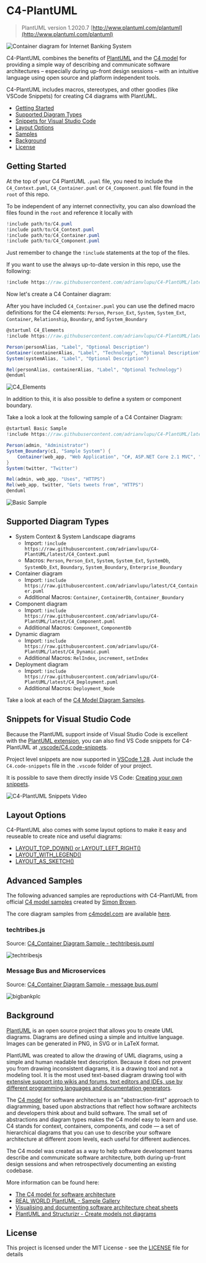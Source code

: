 # C4-PlantUML

> PlantUML version 1.2020.7 [http://www.plantuml.com/plantuml](http://www.plantuml.com/plantuml)

![Container diagram for Internet Banking System](https://www.plantuml.com/plantuml/png/0/tLh_Szew4l-TcVmFUhGpQLDIahQlxULIvX5mcho3X0DoRQzzmmXRWAP6zaboqjnx_Tzlrz-mZVbYe9btZyuqjhpQtS_kIbgjz8lIL6flQfVsIUFLOSUcGj-qMtlmEj7QLIVLwfZhYJTyRZhJAhKaf-BMzbolcg96-ePZErBXqwELF-pnqzXsXjGcZusMqJQk-eFpQ_YlSTswxf9tfFpetF-L4uGjuxrnrLoRhd_PRna9mYF_LmwqxUbxculn1khsZSR5LQ14x_BV1h0-Ve44wYiNBfLqIYmsefwj--oRhjjyBAPCQ6B2Vqoc2UyaTJzmIq_8YwEZv8Sf_TPcIj4nw_7_CdByyr6wOukDcR3E76anwTkTQ4c5WeyW9OUGcb_7ql64jGRnkIDqG3PlyBGMafcQYh7DoEzx9GA_7Y1aZhvt6J89L7yHV58JQZbtO74oehPYUwNl6PjHJOTKxO9LNKhdBk8J87dqsly5JJE0SysndEyBa9wU3j6CLDxNQh6gMNqMw7yq9_wL_mkQayxC-O3noi1AQiAiKBrzqgBtZgSBnB0h7PDPdcJauh9f37fzesjSzpzrZ2TFzqeJRZ6YOhs17A8Xxf7ftwf_khxf3-gzGUyVHhznWGnczXfc0kwHOHXdpKQIP4A5TIUvran0F7eiPm2XfQxeb95omvboa_GWQacx1oCu64nav3ZuvtJau013IUyaiseVg1JWZfFJAdweaOPaL3CBo2Mnk38zfRWZAaGmPYcY7J9av9RQt4AgjM3thpk3vlM7AqIj7TVduMZjWEeSOmNOhyMdPPpt1ztBznVz9q_9Nibc8usy91zFz59M-n0MVXnoLcJAzSH_FCStXITyrX6R-oUFmG1KLSXZcmwP3RX-aanxKf3zsJ0lltkt_omWUBPV9gd1G1M1RpwJGDz8H16ny1T3RmtfNyIfWa5r0YsP2VdPVkqpj2AVP_k_dLQHhBQ-icZDBhCflga9TpUnxipFm6aGOZm6SFx3YmJQsCVlocL07L8csgC-v8GS70JT3Wxc0c8JqPgP4x6n2bz4jHfu86l_skU0TMJwQZLlAEGh_EJnI3fJLCv9H6A0PEvBXPGF3sirL7ezS-Jo29HT9YMor29fYysFwsvHIAUdXuVhGreaeX2k1I8N2xrYC44D7LdONKMyjKnACRTjuBMD8O8j2tflPpZpHIyMtYpiFbpoYlcmkRNpDf3ft8c7W9OlPbVe5Wk-AGpkfbCCsitMk0fBT7yyAFU7eLeij5KO5gQ4nO2rjiQrWKp8L1y2MhwONQ5RBBXR69oVnHT3rzqQsYP2SM_n8EWM2DePmjaEc5mmssLIRPUh0w_KUeN9CBwGmy-mDRQO-ArvYErhMG2PtInbTbECMNSfisunPgsbp5fvpB1cPZekEo5rehY_8LFEIDzHOAdkbMRJvsZ-ZkHJs6CHPZCiUwaJqf_CKH8kY49cVfUUvxgEr5X0cVNgCCS54LHOsSugt1ZRzx3b5mAU01viclKgEPT20o0Wffx5cJ01Yd7BvFtGiUuhk7-V43_ik4bjNx1mnE6inVKrgW1FXOKI983Gyv-TKLgwnMwPxRX-tKypYfRPgaBQCRgzwwl1sVjaDVFjgnTlpf9bJ-DZt-XUrLk3FFBNR_5VahptgTStsccgu-FNRy-QkKppoF_c_pQjgEQMrt0OEo8ehgLhQ65DShvQl5TQyJbR_ipQ4oYInRUZDo_FNfylgm6oRw2PeFRWGRHTvDUCsc_h-6-Psi6W-C7QPk8ae-JBnflpnj5QjdqGRHU5ztgsZOhMVsRJpdJyyrjsgufsM5BzSDc_60G75xb5RTi_v0XAh7kbFqxzil59pfbHxU0WE10vE3Yj-bGryWVso4uVDH9C0-7N3DvQk1O57nUDvHg9l9DcjiYA2VfmgGDwq3L0bvig6U7QkbsIrF6rcwyMfygqGIlMNEC9aYgIhBUko55ofM2jaYbJvalx8hw8a61DmSj43unlUcsGyyl19cXpH1P2N4IBV3rwVYIj3JkUHegXpPLI2EaQWfU9tiotMw7TcM-tXDuSpWEFJrvtvzmvCGcmy-9swztcCD-_-J1turwGoPOvU2NcOlxTsU6VWQUehkIA3LQV0ouyiYlFs4IxzALdV-6Gs4PYm69UsiQRr0PaDvGBc3d97TSJs3Vg1zosch7qHHlLVcORkiakzE_GoRI19MWS4r5fJZXiSZMOD-o0Hl3vmbDm35fL0LP8fEXejErkjW5fO_tookYcDvElNhvjDd_UwMOojclYiiQw-MxwgiP2ahcyTnvTplsEbRdw_uVcV-LyFVmwRvJQRBYIlqXI7yz-ETSnmb9jRewo_XK0NEIICLribLsbtwfSQdqzC-loUYglK3el6uhCcfSPFBXL5ogu8eNvuMRTMQ8JGzqgwuYvv2GUE1TcxuRDsXBNv4fvyrwffBcs4ow1P86ESKd0EskO3qZ1D4pPuYkkta7wKog5ssJJKzgPCbaXZVYfN2THSvGO3A5tnKzlmka8vXbi8zGq0RDMPT0ZcvoPny0hgq3vAVazl5qP3SmxDXnGrmNY3sn8wgvhGxQ2jYb3qw_qbbP83r94KBxzhmQsDPdDRp7Ly7CM3RIcFx5YjeBP1pR7SeSHy4uTb4nBLYx5ZD3FzWuxTCnGUYIrPqhkwWgfYx5dKudD7UdSmY83EOvjvqk9t0h-r_UOevcURqX5RZd5BbmIm4k6qhbJ60qPZQREaDiiD4VRVubqQZoga8yKaaykqheGcqyvngpoXWfq2NssZcvgJhb00SpdkCcowi5eZmOpkY5yH6rw_soHrBjs9EZc0KR8giPSQKbnD741KJdrlLiX4o36J1MYofJC0lTnQiEeWQ1YIX7R6SCBq-RpEJFX9L4OH60dZl7QkSmFcwO3P7BMBsMt5VP1am1Z4Fqz3ctS7R8fvT5c2pSmXsru3uSLyiSpAox2jRZDJUbWmaoCR-O45fSefGUs2PwX1ZEkm5EC9DvVJO_RX6an14DFcz0GeqXOcD0Xdd36Rgx4mxKItEEcFjwPaV5KDJ4bp0RcZM8APL_q-vqU4ARfWc6qd2OLs3vf86vsXIcM5h2B1dd8oMzCkpqIIDMzC2laLyYVgadXIP65UcRkLir2FisbowYbY7_-YRCEtaXcU2SOEOUCcsUD2AT_ssvcZqmOzO2j8kmGMtqUCqKo4PVM8TtFmuthJ7oltU-4Z68mgUvpSHSP1ljNG-jyRBTYu_m2NRsf_Jy0 "Container diagram for Internet Banking System")

C4-PlantUML combines the benefits of [PlantUML](http://en.plantuml.com/) and the [C4 model](https://c4model.com/) for providing a simple way of describing and communicate software architectures – especially during up-front design sessions – with an intuitive language using open source and platform independent tools.

C4-PlantUML includes macros, stereotypes, and other goodies (like VSCode Snippets) for creating C4 diagrams with PlantUML.

* [Getting Started](#getting-started)
* [Supported Diagram Types](#supported-diagram-types)
* [Snippets for Visual Studio Code](#snippets-for-visual-studio-code)
* [Layout Options](#layout-options)
* [Samples](#advanced-samples)
* [Background](#background)
* [License](#license)

## Getting Started

At the top of your C4 PlantUML `.puml` file, you need to include the `C4_Context.puml`, `C4_Container.puml` or `C4_Component.puml` file found in the `root` of this repo.

To be independent of any internet connectivity, you can also download the files found in the `root` and reference it locally with

```c#
!include path/to/C4.puml
!include path/to/C4_Context.puml
!include path/to/C4_Container.puml
!include path/to/C4_Component.puml
```

Just remember to change the `!include` statements at the top of the files.

If you want to use the always up-to-date version in this repo, use the following:

```c#
!include https://raw.githubusercontent.com/adrianvlupu/C4-PlantUML/latest/C4_Container.puml
```

Now let's create a C4 Container diagram:

After you have included `C4_Container.puml` you can use the defined macro definitions for the C4 elements: `Person`, `Person_Ext`, `System`, `System_Ext`, `Container`, `Relationship`, `Boundary`, and `System_Boundary`

```csharp
@startuml C4_Elements
!include https://raw.githubusercontent.com/adrianvlupu/C4-PlantUML/latest/C4_Container.puml

Person(personAlias, "Label", "Optional Description")
Container(containerAlias, "Label", "Technology", "Optional Description")
System(systemAlias, "Label", "Optional Description")

Rel(personAlias, containerAlias, "Label", "Optional Technology")
@enduml
```

![C4_Elements](http://www.plantuml.com/plantuml/png/xLXhKziu5FtkNw663oqpOGcq1PODcUPX2hCXOV8Ojaix6H4hYQUEv96KGdQx_tqbsH5EX5Phf_2fOWQCTU-vvrx9HuyFZ4FA5_F8UmsQ92AKYOSTP_EyLm6QX1W1l-rV-Pt1wBmhVZMxxMuFx9ohvWcaFbz68Pxcn1pupOjEWjY__DC71uUUnxw6E8OKpe4mWek83z03hqVX5CyHvc0iVY6QDRkdCBu90pu3XvLAvlqSFbmXnk0KzSE_43XuNybwKJJc44yZ1FxsW6XzWOe8NyRed62UU1og7ZQ30RaNoO49Z1Zo_id2r2abzoc4AYlOEL9DlP5Gvjji00bcSgfMxyW21v0kQxKLlmqM5iuL8y86ZtUggRSDGWD4RU_bY28GG3P3WQJv6hJXaYnulY6EY63Shd_g3WUZUd_K_zqVD2yoAT_1yTSfbSccF7pVRxIQ6OiPnC4z3Jb7672wGEO4aTbru1o1KfFCmp7eGyp0LR_a9NC5J0YHVweJ8kUF37D6KL2xWHIBUfvMzsL73JGfWXm5mfo286JZ1MCXmMM04GeOu0JS8V0DHc4WhRnN20UFAUfyLxaEkjUZLlUc8_nYvKiu9u9nACTOm6xQj_tpmQXt-V5Y028quTA5XjCPptY8mZUIMH6Yl1zlwhXyWqOY0yZA08qYU8UYtSo7K3exIz-MmDeCX0oaVcv0-I1dvDF0u3Rf_MAF83BheGZAbDaiZ7CcAbn7Aqu7vHNeuHezNTApKcaNh8op7TeFd4hokYovmd0qdk6judt6-_jL9hxZqmsXhDscy5-g-xA_jhzVMgk1u3QXP5uMPYGprYbjiwiCIdjxjTAk4qCdPeAPDXfrhMuDySc_IHsKjqdGx9CCgtjxag4RokJfCDBWQ-WT9Bx0EqAB55DaxSOgMjIdQwfZ52okm7H3RblaJUAj8iMLmcfKkBLzQUtOv1xRYLf2Eo5CXkuqDietB5A-uRMHu73xujcGOnj5EtqdWCbjcAjixI9baqkqaLvx-yBPiT64subQGbiW70pRkShNAr8-kRanS-pzWFhPmOLuMIjepyEDOP9qP_AuWmONA8fHxWEOSDRge639RggrOEzs5WO1mbzQUwfZpMVey1a-uTDp-FIUy6axVDgfZpekZacCJa4Ti53j41cPy7j8nSEISJJ_HPXSqt0EwHAW2Cc37pi5WvbX248CcCII7lr571FA1MB6wHgHM0I0EDZqPUdUEbg2CS5OFA40S0Au8ymbvWW7mXOkWX3XiSZ3_uReyeu4oxBSwC-06l5m32CL5nEyz_WcLeJA0fA5GK9Cp0drJ2RhmGFq3KKabfa8I2ZAKlJmVktt-jtEgF5nTNAldBmxF6xeVl-FWT_hrDiZm_3eHFvem_wd_i2_olGV71oTD5eca67ugsfvxmeinsFv-H1Sgvc7TttIDUyhbAdJeB5n8jseY7bohXo_RHoTMq_ow46Gmp0QlI1dFGfEyYTr-MCbdqp_b-2iPvQLwjlcyNcpugxp2t8sPxkxpjlVeznS3Yv6RV-ZtsbvCwaRJAVeHMYAS93S7NZVpy1Q4_yFX17uxdslRioCMce1abcgJ7HsDjjLoRDE6vMeISDKHTT1jQ4DL3k9X5HQvgNBQ-2dGfzN3nNX7BSXIORhDnKECFaG83QcJwD-nf_noi8IOPFlo7_WEJWRocEGDv2B9k0Cf-FrrQZco88f1vEy2LQKk1d1u5kqycxosrRU6QxujQ6ccFFs4DmcVlPBlk9xm2R170fgb87xaCz23FZBxGh7EhXb7pZOsEKLsUJz9fp6aO0KXBKHfEDPo0KPLbuv21OALpubjwNxB4aLC0uda-ARnQPOzEgN7R-NsRszUtlIQht_GRitNSSNMQHrEkwzHVxb-UVoB9oC2gUuUfoVPn7NMc3gfpvrcmALzruTPEThLiJoy305lJ2X3V4to1MNVJEX_CglNNEAlyx29llpc63vd9LzxUGM_CowySQzSA1T44SB1k9YouGcQrac-gQionWPPTz6lA-kknqXYndnFddVQ9nNVf1uw-os4--TYceMnTOvM1NxM9odMYVFfjW_5LjO6UEWhT8fy5owdi8_jwxhF0nTDtYyiAxRoScM7ZYJIL9Fc9NQwl0X7hen3uaSxvQ42jL_ucBySPNIWsouglqhYSXq-Hz0wQ4hcKt_DxhNGz4wOOE52V58Ho1yG3XOpAD_0G00 "C4_Elements")

In addition to this, it is also possible to define a system or component boundary.

Take a look a look at the following sample of a C4 Container Diagram:

```csharp
@startuml Basic Sample
!include https://raw.githubusercontent.com/adrianvlupu/C4-PlantUML/latest/C4_Container.puml

Person(admin, "Administrator")
System_Boundary(c1, "Sample System") {
    Container(web_app, "Web Application", "C#, ASP.NET Core 2.1 MVC", "Allows users to compare multiple Twitter timelines")
}
System(twitter, "Twitter")

Rel(admin, web_app, "Uses", "HTTPS")
Rel(web_app, twitter, "Gets tweets from", "HTTPS")
@enduml
```

![Basic Sample](http://www.plantuml.com/plantuml/png/xLXhRziw4ltkNy7hV6W3E8sJFfhDEaRzK1vOnmaiPRDtsy9Wf74iN9aKIBgkTzl_laD9PcGpMa7sRJvT1aWKSURCcI5r-FWa5HLgFejghqYFHrn8VDWhRRNQRm5CGWR46JZNpj0Rdz_WhzxDu6P4ziwJLaCaLosZa3rMnFIStkKmHNIl_ksGe-DQJVuHifWAEYDeHEUHyk2xwaJX8vi1KyJ7No3oPWj1u_imK5Dot6pcti_ezskGaZw26_u7oD7xPjvBWAyeUuo0_BT6iBc82bmjOpZdJAKUnqcFdDA0Bp0vCg6HXDhFF4n72Bx889AoahqFIKlUQ2ZxRJx0psSvjLeFVCu2AfRjzehV1ei2paqhmWQFTqbBtdQv240KlTSZ2YIWSWg1flcA3EYIprMr8OuuCXvqVh-vyyOTT-p-m_5wbxcK7wZ_nwFGoMOy7CVfzdivYobbmKA4IW4ZIip1dY0wko6T0Qdt-2pqYKkP9DTklPRE5JBXNFzfJT2E-3hCcO2WVKy5mtgUjWvrHvlq15050PeB4eJIdqiPSjOW322GH77o0EGRZS90MzL-0nOyfMZoNUNgtToE-pVtG_IB4r-k59yXhXvZXDsq7pZdtdXqTN7faGWcIhk8y76gSXvO-6uwAqAe-l5cZilNCCOCg6mG64Vq0QBzt8TGFplBtjR9sWoaacH-vO3wGS_8vu79vxJtQt44p6m44TKfosaOLqmKNSShJaUD5UZn6ZrJqhDwVP-iZFCTne-SQlAcB9N2AF2dRATuNzZXOKlYTtow8PJjpndyrzQXxcyV7jRNQe3S9eBF6cZ6SsETqRQx6gH-SD2kxvTYcCHiCDl6eAxLhOkV_EkLW_Qs2Tfzcc7hu40pB8UoUPOO6V0rz27W5_Z0nJR5nAoBi7OlwlCrDJ6sB2vYba7kNkHDulrjYgk5rQfmV_VI5cFp1IiWMXow7C9cM9h6HldkjYdVtQsLuDtknIj2Zeie5jCl1R2vtLKgss2Rikabsafli7lXYh5XeWg85eSkW2XXEAXKlj4svTER6pl7qUxr-p_WA5w55IpEenp39bcUoTCEcbn254Fb0nWw6tL8OFb-fhNauFCq309WN_i7ISUQprs9pzqpFgCIdz4pFeCIdq7canmNVHx3AUaG6IOxHCadQa45FYobWjaRDBaLuOoA9O48zC5FdX9lQXcIa16fiRI7EuzZBXGYvfnkWSSOWB9WqrTcU-jeINpE63v1G1GdgYJC5LF00hIbyo04vcCUpZSGomSUB1jwepyboOY7FesIk8opWwStSKAeWP0o359YVAwIPpvP3nx0DuXuh3D1I8fbsVRmVkkCt9lXk7knEhatJzuTV-oQVkTVdZCQTWPZo_33YVunXkxlhkTSv_gFZZwSTFisa6NujwHLlIieE1xhpuUpTji-l9kJhdrVaPYM6dGtJgGR5R5FpisFRxiVpWjFyl0ToJ4QZL-Ginc5Kl8d7VrJI3wT_Y_2sKoO8gflUn_FUytoEhyWPtksbzTvztkK-ollSZnmBfnXlpRLkY5DYhK87e45wTr1xSSPMMluluT6v4VjHsjZPhGp2vBEqiJ4P5TakofvtccZ4crjcAdeEgWnB08rJfXGafPzwVAAE9dGLzN3X725sv0qmxMRYZ8m_H20zCNpg5_O5xQoA8YmoNViV5SLEEUKnuQsaNTBe2ISYUScereX2_Cvs-GDs6x4hGWstsqhNqv-vygNXDlXsj1Gh7XxI3wdViMNVDll0NkSAOhKX2IBK4r3HjJBxGfz4xnW7-XjxFAssUJz7Pty226Hi36Ymf-62id8nie1MQIu-9JUbXxAD5KY5PrCjjyizd3HwrmDdL5kz_RkxKc___vFshsPEhx88ctIATzR_BKyLr-UqScgS8PhnldNBE962spzDATkMw2gtgkJ_7pDYrWL7aRGToUq8VuskTrbtoHKNVcDQqNnDraKoVuivam_vsNVE9KBVcxTU5s-SC0-YQEv9F5souGXMx1CkBQiwnWvPTz5lAzlRuOeYpdnFddVxPut_oJnDjdj9jvxpQGLABR9eL2nF-9vgd_oonJxByL6ApCEbbKs1NwLhcVmlrhNJHv5kfvrlxok5vF3bfqtQJ0BaK2ze_-6KWcgkC0RyCrDkt-4HYwTQILB--hxwPURMxaMy32cSOoMz_10Ed4SXNwogwpZgzvUWtJSspT3nqCN0UJupH6v_cTFztMYY2yacKiafGLGqwPeCfj7AjGXFPHR1OAeS0OHnf98yMT6yhLAEn4dCyFEsWYYLN9FjEuaI1tlqlDkNRJIHgRt2UO2bCH_GV_Hryzvbq_0Wlai-Xy0 "Basic Sample")

## Supported Diagram Types

* System Context & System Landscape diagrams
  * Import: `!include https://raw.githubusercontent.com/adrianvlupu/C4-PlantUML/latest/C4_Context.puml`
  * Macros: `Person`, `Person_Ext`, `System`, `System_Ext`, `SystemDb`, `SystemDb_Ext`, `Boundary`, `System_Boundary`, `Enterprise_Boundary`
* Container diagram
  * Import: `!include https://raw.githubusercontent.com/adrianvlupu/latest/C4_Container.puml`
  * Additional Macros: `Container`, `ContainerDb`, `Container_Boundary`
* Component diagram
  * Import: `!include https://raw.githubusercontent.com/adrianvlupu/C4-PlantUML/latest/C4_Component.puml`
  * Additional Macros: `Component`, `ComponentDb`
* Dynamic diagram
  * Import: `!include https://raw.githubusercontent.com/adrianvlupu/C4-PlantUML/latest/C4_Dynamic.puml`
  * Additional Macros: `RelIndex`, `increment`, `setIndex`
* Deployment diagram
  * Import: `!include https://raw.githubusercontent.com/adrianvlupu/C4-PlantUML/latest/C4_Deployment.puml`
  * Additional Macros: `Deployment_Node`

Take a look at each of the [C4 Model Diagram Samples](samples/C4CoreDiagrams.md).

## Snippets for Visual Studio Code

Because the PlantUML support inside of Visual Studio Code is excellent with the [PlantUML extension](https://marketplace.visualstudio.com/items?itemName=jebbs.plantuml), you can also find VS Code snippets for C4-PlantUML at [.vscode/C4.code-snippets](.vscode/C4.code-snippets).

Project level snippets are now supported in [VSCode 1.28](https://code.visualstudio.com/updates/v1_28#_project-level-snippets).
Just include the `C4.code-snippets` file in the `.vscode` folder of your project.

It is possible to save them directly inside VS Code: [Creating your own snippets](https://code.visualstudio.com/docs/editor/userdefinedsnippets#_creating-your-own-snippets).

![C4-PlantUML Snippets Video](images/vscode_c4plantuml_snippets.gif)

## Layout Options

C4-PlantUML also comes with some layout options to make it easy and reuseable to create nice and useful diagrams:

* [LAYOUT_TOP_DOWN() or LAYOUT_LEFT_RIGHT()](LayoutOptions.md#layout_top_down-or-layout_left_right)
* [LAYOUT_WITH_LEGEND()](LayoutOptions.md#layout_with_legend)
* [LAYOUT_AS_SKETCH()](LayoutOptions.md#layout_as_sketch)

## Advanced Samples

The following advanced samples are reproductions with C4-PlantUML from official [C4 model samples](https://c4model.com/#examples) created by [Simon Brown](http://simonbrown.je/).

The core diagram samples from [c4model.com](https://c4model.com/#coreDiagrams) are available [here](samples/C4CoreDiagrams.md).

### techtribes.js

Source: [C4_Container Diagram Sample - techtribesjs.puml](samples/C4_Container%20Diagram%20Sample%20-%20techtribesjs.puml)

![techtribesjs](https://www.plantuml.com/plantuml/png/0/tLh_Szgu4l-TcVmFEjgPf2a9-T8sVNafSmIS9dVaou7pylgkDuoC1RWrbi-IGtXt_T_VhcoCmJPWe9bxvym4i5Qx-rdjIgkLVXIIUj8VsAGeMQSlFSjWueie5hP9xStUdKqTUN_Ts8AVVIbTSLekzopPzutz3X-KgUbPr7cqVTSlJr4ZVOtRt1FuxSN21tlyqBEvGMtoKcjerzgDthwuXN-rsyPjatmWnHSNwYd621lQH-sclZITVgKtj1ZXWNgAWROjER8jfxU2khfMkxm9b6XT_KS3reT7I22-MevBFJeW9kjItvOwUv9Ls-ev0-P8qe5_p9ic77hKVR1CsIT71mVnXW5zkcP2q1vhMVzbvF3jmNJ71kinnppddiayPNSYFUe8Q0GfAOIqyxNdSTynbo2-u8uCo986dzR2Onr9dPxDo1zR1G9F2n0oBaSkGoQ1waT1a-XJam_1ugHBRS6s2jzcR4ObDQZO1Akgv_7Xc4-0vCKxzGIl9W0JhoCvtpAGdfqPQ4RgZIgLIDLPVJBqFqY8VwEUu7LyC5CQq5yPM4dqcHcgjqqQTCHzcSE7NOztcEbxZ5nUrRLsIzUQsgt-wKxRURLLw5ic8oBI6yZ16w8UC_qRrK-tztgxscgtVjRqsYKocDZBc76u5vgcdTThSP8-TSoXPqd97F17dwK445hgXWuOATRumEgG5dWjkMv110V1HBgSuyTPbsE0eQGF7ZCh3zHpO3XEpyhOK24rZr79J23tY6c9ZY-4nPqISHWp1P6S68myKjioaMefsFhjNRj--t23g2Lt5Gyk9GVLBVGLOByKduPseRURLnylzPrNPAjWiwv4NfxLwykvhBR1BPGVMYpFbEixl_jScS9t5Eincz7EIp005INoqgO6im7N3nwJlkUGxKcO5pzys7uT4BpUBfAfOA22G9jY4kWx5f57B7oYwoqX_RDp9Y2eJk7Dp8JyUhloAxn5Fg-tVpih8rbbUMNHcarcK_mb-fQxYdKdumoSsY76Gm2dlXp5q4PZ_A5O1DGXPUpzk0yv9RkxGRVTtOH3h28QbtzdPHK-E-LoC0Apzg_y6h0UcxvSJWk5T8LtNdOzFa3bUCmJ0oI9bX8fxkrLAgZqSkP8vH4eEq_As59PqhBDZ-jkNaXdPtjxoqFA4f4BLuR8RA4t32OeWtkvXolFQCsJac_OLXYrbI62BNEEtiPmfelE5bxFFNouvEKRm_hQWxU2J3vqdWDQkfXDeSiMV9yRtFrTFcZtQ-FABT7z_g3SxuOgMsWZDonC2VC1QwoDQmMPaAa-1xHqCPj2bosucHkSokBpeMkk3MqLeRYtU1Pq6O8sXd2o0oQNp7QP9zRBrO7Nr7g5oJ3-87k_mjROPCvlzJrylvG5aDdzN6Rt-PWrvp9hvcFMcCkiaSOCQsOTxh9JKYN2KXiomRjoI86b60d91lje_ZlF6i0UYp2ROTbBd1Azdw0abaC4CbDTMhxhSazY0MNIwuvn5qHGnvpjBCADiJs2BR_Zm3U01vjckKZEbIC1411JtxIOqm4esYFpHWOtHoNSl_U9SZkhGsqbsE7EtkIDgpGg0K-1XH8a0DTJttbtMhh97fdDNLNtauoYPTQgaDvfpTRjJVlyOxoQ-VxDqSbvlEof_LlNcZVLHZkD_Drx_8kJjpwrTErwckhmyDtxytegqpJoVwXdrOfgQdaDmvWxGN5jkeOMrYIJrUAjmeBcsVBdh3s18bvyEpWvFdztCQy6o9v0CuVQxMVHDcjSPzH-NyM_UMe7GV6TjPtnanabZsid5xM3fMpxBDfckVTojXqNhV_Affte-DUtx5eLxR2a-d2bNxQ3WulKehQj3Zc24kjMuSypLJO-JJapgkpk1WSYkxjdPKLL8NzYZzdfeqA2QI1idS5R2TUYe34hbYjaF3hJpBAi6ACFbpgW1rq3TAcfaXQkhUibINTAksIrUAfC6xp5cciqGL91ulNM1JbAgXIiLJBHyTAbVNO-Eo71aeBdYMvhJt9faCdbO1MqAI9p8SwZHReUBUL9IyEEff5yQ5Ebv4AwXE1vebSRsxNGRcniruHUDvB0evFNpGrkGamCR5BSPaUtRgIFRphCpGmlo6Jp1dWXvdpZkx73FmrFKLtF4goz-1mmyyYkE64ptgNFFViBGs8TYG6BfBILDwaro6wevS3CIOQMxCE-KJxZjhKJIS_QgEepsz1LTg7_X4uT6rY2nX4HzJfz2pQv4imRTa0ZABxmBJW6BOi0AoHIjDjTTpTRWxInUdMZDQStas-EtzVhRpUwcOpi6hkiiMo-EtrL8vCaaVScqQNSxrYOg_z_QFvtpjV3rgHHAfDm9N-Jf3wQ_LAkOuIbsjGSPVah0BZ8nNqwtogxIBz5kTJoUiwioykfl43fj6neRDQqpE3PhPgfu88KvhkRTME9JWHrhQmZufAIU1GIDyCAsyaxSeMqIGywntQ0rE7EQC1zqVO5yq1gTVo2t0iK7HBlq5xFOpsyiXPHHczcISs1vLX21ijvH3xrTjobC9kUTGvByRl2-rz4yTKVQc48BrYEOtF8Z3PrNQ1-O0QfkguD2GkoBiAhd-WZBP4MP8cGVLp_grOYEXz0CpdPVyBsgctpeI2echgIzsYnOLHo3oINrCGBirs9GABYOCRoXHlmdydEFb5769Z_s1pJ95GOCXghPycmcd-b4m6J0rSWfpG7__UOtJODq6DyzGiwrKENH_MkHwrV6kJj_jj0snQmOIAXd_ea0pOm04NV0bE0yAzYLb-3cZqa_sZ9Iz-0XCNb8Og4QZjTosR1OW1YB-17c3wZ5XTL_VWefevWcCr1bcUo9oRIO3fS_8wUVCCH3W8agg-2o9qUhv-Je_sZAP3AiCrMgrp5-urTTMTonx1vZu3QKhnInfL3ncHIv8xlugLAzBRxuDlO5yW9KWaEWC1JYX61m0bAWIw5JAVjfAI5Va30Qobav7sOC6nmUXWi2tNu5Zan1fGSuYLJL44FlW55h3cutWwjWPJfHeG92XJFyHFHuP5b8aGdZWyn913BfQxVjO1UKS_6wGBoj5ZDxgBwHCqnDwPcE7HeCBneop2krBZ-qYZ_L3-745Gv_V7nmRjGTiHdokicl6R9nkuKeuWvqX3sEpYQaaCs5WexEZauF0dLRjzFt6E1uhZwBD8-pcvA_uS8V88k2I1fhcNXJBXEFEuZ-E_OeI4kkzmR19Fj96OYiyMT868ryKuadU9WuC6twnimoq90GDQiuiE2eBNO0gvZjrPCny7auuOP0rqf5mlsE2l46fn6ZqTiOcfe-X4MHNzW_my0 "techtribesjs")


### Message Bus and Microservices

Source: [C4_Container Diagram Sample - message bus.puml](samples/C4_Container%20Diagram%20Sample%20-%20message%20bus.puml)

![bigbankplc](https://www.plantuml.com/plantuml/png/0/tLfjSzis4lwk6Vy7LCwC4yUER2TDN9-ZgIpHiNloIqLvVBcaeu58IEA40dW0Q4Tjyz-x02cAf4Y9b1HFh_ICHOABVVRP1S35oyz2OYxziOkgVMVOn_IBvrhLoWvgljc_TJ6LTrVjBNWSIUc9arfjwCYHttzbiN4Dszp1zC7rFR-Ma5RoJUOoBjJTzj9BrVXXwB8-Tj4pesrS6TVTtlaD_6lUj6yww3sgRf_hgneJR1iVZEjMORdkPRTjn0GFz5KDh3Nbn7NeS0LpkqRpuZemmhpyhm6g3u-KWFZYK0zpF4Os6M3VbLtoLJPSPqZ7X4famJ_2auAF77ltZYr7wEZW8FvYZBzU4I7ma9ZExmGT_dYGhDWcGqBjCyPjmhNVaUIO2dW9A1c2sFeovCodTW7XSqPb83RlyAGLd5WIqw5Bq1zR5GIN2Gm9anEFA2M1wKV1Ap72Ddi4ZwC1TWNPgdnB-GnBtCTY4weQdBF7gPw0oVPRVGL5Cu9pnH7EjnocfwTzvKRC9_LwP6hQdXpx3-RWt-WhA8u7C-E5Qgy4l2H6n0xDsq5jF66-BD66FSuiOlkSe8lBbj4pkqR7kEb-l3MUlzYgZ1oR817P3UBG6g8QgVhjniURkswlOVRCVnlTveLICFDNFzNWjWt3E6iruo8ZJEr7xaX9ABH7dsHq8EMfQpmcgDfaOyT29hHQT6L23muw4nemfdvE1qnrC8NqdXExVeyvXN2SdDRKYpfgSe8biK6S8ziHbY-4m-WUeeJO0ac6-WGzODUnbLGXsjsRsrxhvlvQiPRCqpgOb0nCTrHR0VM5zBIDyswlS_dXelly1Tggk6GWbIxk34ToeQeTQ1Qw7Jgap93hq__vJBl2frhrLCta-JDm01Pxw9cB-yG5NZzm8drEqSwicrVVlzzv6GYytAcYH6V00i4xhIImTmfH1XP-LTChWFwPdWheL2TGaXgGN-xKFq6fqlDovxVJcXAh5pTMURD3NAoUnCZnLl7kBCwWgHToF0Ho-kOenZQAyVjg5LY7ah7oQHrqWdPtWsgxktCDOXLeIQmHNTc4pxHM2oAGzd_zKw1wwlfQBQihP1ly_Dc0ix4oZiLQOi1axiqUgkxlr-lAw6BkoDGH6Bi8PUgfFBHyzwllRbbAfwVx-yKfvK6KufK3cGzwJM20wZDUEbnbehK8fLpOLeZQoXJ1boMZjp6UsT3vuAtIuLEVl78nRAqTl1KmsIDz2chPC9jYbmzyLvhStMqvQdThyogDw7r_KjvtOvKFsYvDIwM4vOYrr-Qr0YPagaz1BHjcK-poWJkboUailXoxpjhKLW5LSuidOPS3j366inamkY2kHxXOBrS7NOdlbKg6rGFQ_mHJOvlGtrhxghoG1vIokuNAxiefwonKrYcdhBrGMJjBcLepivX7Jb032KTFo0GRo4SCAiL4I39-fTn_ovqnpB4GSObQzX8dg3kQaqGEHK8fqrLCt_CObse1PLRhbZ0F832rqvL5E35s9p3bfnJkW1vCckKod4igWH08Ozzs2BM0Yl50-AJFxCcUch-Fa6vsZeLT3KmPtP-LUDgYFT0fr4A94e2cf-_P88bkamVYCa-l-qc2bMVMMY6zDJhcpNNlx4DyDVFupT6xi_Yof_6Vhj6vRhHxMU9lZzLVNDpyQ7QDgwJKuU7RuxDMfj8iyP_qjUgAQkRockh6Z0QBQyarj71DSdwrUAkov7Lw-JFjJv28BxuTl7jzzlPyqHeW-GgMKUpsdiJQlBYcp3vkgBz5PWUTuZjRcsedAIDVDz-TDmyA-VP9hCrhtiLyErsq_ZkxTcRZtz-pQwreXqkgzvVTYrwmSP6vgEtgJOvWYNMhykUfNZO-oTWpgk_k1XiYkxkdDIrLHt-g6kdXeuw2OI1yc-9R3xz5mSkylbn7q-WabULvCIOVVkf07cmDs6McIaRuRLqlIRhLrisl5YUMQODIjUOQ3P1OeFXwwv8S9HD5hLKIOV5ijC_qCmq52W8lWkuPNsLXalEVWrNOPa2MObp6YcmxJDsI2jEEXf5oR3DHIZ4j0Bm8UhNOhiLsOx5TatghFqyysddTN73dO69av-4s6zrMFpk-sJGt4rx098i2l9HpkVXkRFFFKBke7dS4wItV1ypTiglEr4ndwGlt_i8kiGvYe68URUL9QXEo6-nG63dHeoD7C6-KJpXjjIBql8bgDpKDNMKM-Y-ePBcW4YoEX32tHWvCSYMuDwoWdA3rmbsm3LeJ0LT8fF1WiEvijWbfO-FoskWa9vDlNX-tMZzkT38P-JLsMADelfiygf4hCfVtphFBED-nD5V__x3ydvolXs_ddLAVTLVq3qdgez4lupX6k5IRcQCKFmAWFdBnDbtkAxlClcMvL74xKz_bOYOlCJeh6vgwDIipU7AlvXgu98NvxcxTMA8JKLqhwuYqP2GUUQSwymzrgfULkVDabPtvatMLhA4I8CDPikKBoSQ4xw5cT5Tje6bn5KJJAPTrgEY40f1l31WVwqzzzGNwen8Ud9psEUnvSUc6vxcGYMXfAFy5Fs08g-F9FTIWGz_5N1KtN9SzYiW8VSnkZ2cGLqcAmrKx73WkKTObuQPLUeBm1ySYSMmpA9hYxY4Jqav8PyuOawfGxJLup8641v8XR5dWRdtgRweJCg0OrJJoE8XEh-z3rAjXhD2PBvJg3kxt7NdrguRHvsTLGgIKWpXK1oH8ds0edjVBIPWenYXrfcLnJXs_Fr6_mO55WQYorOMysjQfWKQBb27FvnuJ90DGvOqo1jPGpt6WvdRjrRNHLRUtd3t0DrSWneUOEaBxPlzH9vUgMd2krN9SkCt0Wh4Z2fZTZyUg5OuO2kI6OyjL9sijzMHAneae5XJGFtEV1fXvBevmDJ5_RSUKuwdpVWVdFK03LCE0QXIkEmjOv5Hien6polXMeSmygvuKkA5QmEmnj2N63-6-sgyCMWhq12pH23yG-ETvX18RyBvLrBveh5S7_UzEMGE_5ztkhQdC2dQGzSkCBdFdsRe9PJaPAVv3fGoB2RNsq2-GjTGIYjiPtJ2mmuHnJqG4cD9oJ_ecixuG2RK3g-Oh9_jMe2IopTV6nfI-IBXWfYNPr4BtwYWwmM3KEck659AzEQiB5ZCYeIRTiPQhq3eoq5EDEaKbW4wX9LjUM2F4qdKgmJvn1bf24mZ-37RxO_Sl "bigbankplc")

## Background

[PlantUML](http://en.plantuml.com/) is an open source project that allows you to create UML diagrams.
Diagrams are defined using a simple and intuitive language.
Images can be generated in PNG, in SVG or in LaTeX format.

PlantUML was created to allow the drawing of UML diagrams, using a simple and human readable text description.
Because it does not prevent you from drawing inconsistent diagrams, it is a drawing tool and not a modeling tool.
It is the most used text-based diagram drawing tool with [extensive support into wikis and forums, text editors and IDEs, use by different programming languages and documentation generators](http://en.plantuml.com/running).

The [C4 model](https://c4model.com/) for software architecture is an "abstraction-first" approach to diagramming, based upon abstractions that reflect how software architects and developers think about and build software.
The small set of abstractions and diagram types makes the C4 model easy to learn and use.
C4 stands for context, containers, components, and code — a set of hierarchical diagrams that you can use to describe your software architecture at different zoom levels, each useful for different audiences.

The C4 model was created as a way to help software development teams describe and communicate software architecture, both during up-front design sessions and when retrospectively documenting an existing codebase.

More information can be found here:

* [The C4 model for software architecture](https://c4model.com/)
* [REAL WORLD PlantUML - Sample Gallery](https://real-world-plantuml.com/)
* [Visualising and documenting software architecture cheat sheets](http://www.codingthearchitecture.com/2017/04/27/visualising_and_documenting_software_architecture_cheat_sheets.html)
* [PlantUML and Structurizr - Create models not diagrams](http://www.codingthearchitecture.com/2016/12/08/plantuml_and_structurizr.html)

## License

This project is licensed under the MIT License - see the [LICENSE](LICENSE) file for details

